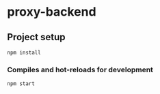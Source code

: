 # proxy-backend

## Project setup
```
npm install
```

### Compiles and hot-reloads for development
```
npm start
```

